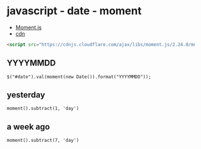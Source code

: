 # javascript - date - moment
* [Moment.js](https://momentjs.com/)
* [cdn](https://cdnjs.com/libraries/moment.js/)

```html
<script src="https://cdnjs.cloudflare.com/ajax/libs/moment.js/2.24.0/moment.min.js"></script>
```

## YYYYMMDD
```
$("#date").val(moment(new Date()).format("YYYYMMDD"));
```

## yesterday
```
moment().subtract(1, 'day')
```

## a week ago
```
moment().subtract(7, 'day')
```